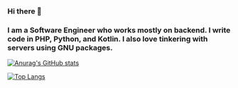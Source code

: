 ### Hi there 👋

### I am a Software Engineer who works mostly on backend. I write code in PHP, Python, and Kotlin. I also love tinkering with servers using GNU packages. 

[![Anurag's GitHub stats](https://github-readme-stats.vercel.app/api?username=drisq)](https://github.com/anuraghazra/github-readme-stats) 

[![Top Langs](https://github-readme-stats.vercel.app/api/top-langs/?username=drisq)](https://github.com/anuraghazra/github-readme-stats)

<!--
**drisq/drisq** is a ✨ _special_ ✨ repository because its `README.md` (this file) appears on your GitHub profile.

Here are some ideas to get you started:

- 🔭 I’m currently working on ...
- 🌱 I’m currently learning ...
- 👯 I’m looking to collaborate on ...
- 🤔 I’m looking for help with ...
- 💬 Ask me about ...
- 📫 How to reach me: ...
- 😄 Pronouns: ...
- ⚡ Fun fact: ...
-->
